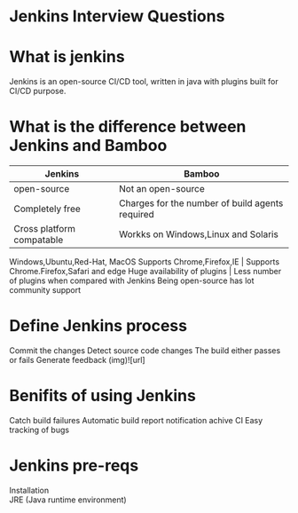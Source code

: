 # Jenkins Interview Questions
# What is jenkins
Jenkins is an open-source CI/CD tool, written in java with plugins built for CI/CD purpose.

# What is the difference between Jenkins and Bamboo
Jenkins | Bamboo
------- | ------
open-source | Not an open-source
Completely free | Charges for the number of build agents required
Cross platform compatable | Workks on Windows,Linux and Solaris
Windows,Ubuntu,Red-Hat, MacOS
Supports Chrome,Firefox,IE | Supports Chrome.Firefox,Safari and edge
Huge availability of plugins | Less number of plugins when compared with Jenkins
Being open-source has lot community support 

# Define Jenkins process
Commit the changes
Detect source code changes
The build either passes or fails
Generate feedback
(img)![url]

# Benifits of using Jenkins
Catch build failures
Automatic build report notification
achive CI
Easy tracking of bugs

# Jenkins pre-reqs
Installation  
JRE (Java runtime environment)
